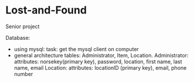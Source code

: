 # Lost-and-Found
Senior project

Database:
- using mysql: 
   task: get the mysql client on computer
- general architecture
   tables: Administrator, Item, Location.
   Administrator:
      attributes: norsekey(primary key), password, location, first name, last name, email
   Location:
      attributes: locationID (primary key), email, phone number
